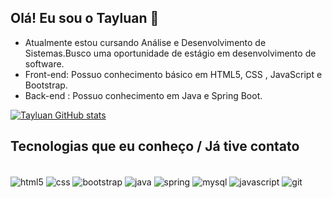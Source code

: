 ## Olá! Eu sou o Tayluan :wave:	

* Atualmente estou cursando Análise e Desenvolvimento de Sistemas.Busco uma oportunidade de estágio em desenvolvimento de software.
* Front-end: Possuo conhecimento básico em HTML5, CSS , JavaScript e Bootstrap.
* Back-end : Possuo conhecimento em Java e Spring Boot.

[![Tayluan GitHub stats](https://github-readme-stats.vercel.app/api?username=tayluansantos&show_icons=true&theme=tokyonight)](https://github.com/TayluanSantos)

## Tecnologias que eu conheço / Já tive contato

<div style="display:inline"><br>
  <img align="center" alt="html5" src="https://img.shields.io/badge/HTML5-E34F26?style=for-the-badge&logo=html5&logoColor=white"/>
  <img align="center" alt="css" src="https://img.shields.io/badge/CSS-239120?&style=for-the-badge&logo=css3&logoColor=white"/>
  <img align="center" alt="bootstrap" src="https://img.shields.io/badge/Bootstrap-563D7C?style=for-the-badge&logo=bootstrap&logoColor=white"/>
  <img align="center" alt="java" src="https://img.shields.io/badge/Java-ED8B00?style=for-the-badge&logo=openjdk&logoColor=white"/>
  <img align="center" alt="spring" src="https://img.shields.io/badge/Spring-6DB33F?style=for-the-badge&logo=spring&logoColor=white"/>
  <img align="center" alt="mysql" src="https://img.shields.io/badge/MySQL-00000F?style=for-the-badge&logo=mysql&logoColor=white"/>
  <img align="center" alt="javascript" src="https://img.shields.io/badge/javascript-%23323330.svg?style=for-the-badge&logo=javascript&logoColor=%23F7DF1E"/>
  <img align="center" alt="git" src="https://img.shields.io/badge/git-%23F05033.svg?style=for-the-badge&logo=git&logoColor=white"/>
</div>




